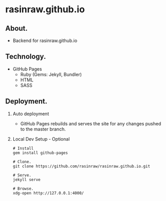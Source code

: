 # rasinraw.github.io

## About. 
- Backend for rasinraw.github.io

## Technology.
- GitHub Pages
    - Ruby (Gems: Jekyll, Bundler)
    - HTML
    - SASS

## Deployment.
1. Auto deployment
    - GitHub Pages rebuilds and serves the site for any changes pushed to the master branch.

2. Local Dev Setup - Optional

    ```
    # Install
    gem install github-pages 

    # Clone.
    git clone https://github.com/rasinraw/rasinraw.github.io.git

    # Serve.
    jekyll serve

    # Browse.
    xdg-open http://127.0.0.1:4000/
    ```
